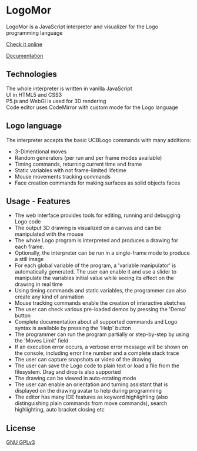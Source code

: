 # LogoMor

LogoMor is a JavaScript interpreter and visualizer for the Logo programming language

[Check it online](https://logomor.com/)

[Documentation](https://logomor.com/assets/Documentation.pdf)

## Technologies

The whole interpreter is written in vanilla JavaScript  
UI in HTML5 and CSS3  
P5.js and WebGl is used for 3D rendering  
Code editor uses CodeMirror with custom mode for the Logo language

## Logo language

The interpreter accepts the basic UCBLogo commands with many additions:
* 3-Dimentional moves
* Random generators (per run and per frame modes available)
* Timing commands, returning current time and frame
* Static variables with not frame-limited lifetime
* Mouse movements tracking commands
* Face creation commands for making surfaces as solid objects faces

## Usage - Features

- The web interface provides tools for editing, running and debugging Logo code  
- The output 3D drawing is visualized on a canvas and can be manipulated with the mouse  
- The whole Logo program is interpreted and produces a drawing for each frame.  
- Optionally, the interpreter can be run in a single-frame mode to produce a still image  
- For each global variable of the program, a 'variable manipulator' is automatically generated. The user can enable it and use a slider to manipulate the variables initial value while seeing its effect on the drawing in real time
- Using timing commands and static variables, the programmer can also create any kind of animation
- Mouse tracking commands enable the creation of interactive sketches  
- The user can check various pre-loaded demos by pressing the 'Demo' button  
- Complete documentation about all supported commands and Logo syntax is available by pressing the 'Help' button
- The programmer can run the program partially or step-by-step by using the 'Moves Limit' field
- If an execution error occurs, a verbose error message will be shown on the console, including error line number and a complete stack trace
- The user can capture snapshots or video of the drawing 
- The user can save the Logo code to plain text or load a file from the filesystem. Drag and drop is also supported
- The drawing can be viewed in auto-rotating mode
- The user can enable an orientation and turning assistant that is displayed on the drawing avatar to help during programming
- The editor has many IDE features as keyword highlighting (also distinguishing plain commands from move commands), search highlighting, auto bracket closing etc

## License
[GNU GPLv3](https://choosealicense.com/licenses/gpl-3.0/)
